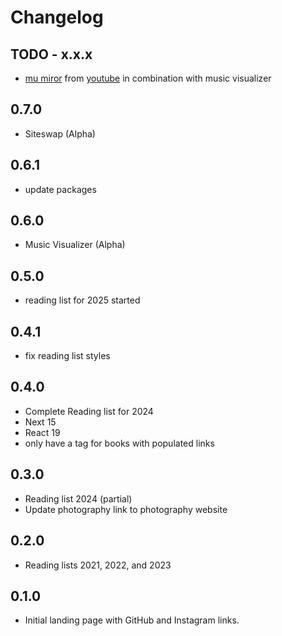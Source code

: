 # Changelog

## TODO - x.x.x

- [mu miror](https://editor.p5js.org/wyattroy/sketches/s1v8O0WBf) from [youtube](https://www.youtube.com/watch?v=2BCMZMRFljI&t=1s) in combination with music visualizer

## 0.7.0

- Siteswap (Alpha)

## 0.6.1

- update packages

## 0.6.0

- Music Visualizer (Alpha)

## 0.5.0

- reading list for 2025 started

## 0.4.1

- fix reading list styles

## 0.4.0

- Complete Reading list for 2024
- Next 15
- React 19
- only have a tag for books with populated links

## 0.3.0

- Reading list 2024 (partial)
- Update photography link to photography website

## 0.2.0

- Reading lists 2021, 2022, and 2023

## 0.1.0

- Initial landing page with GitHub and Instagram links.
